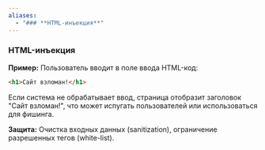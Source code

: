 ```yaml
---
aliases:
  - "### **HTML-инъекция**"
---
```

### **HTML-инъекция**

**Пример:** Пользователь вводит в поле ввода HTML-код:

```html
<h1>Сайт взломан!</h1>
```

Если система не обрабатывает ввод, страница отобразит заголовок "Сайт взломан!", что может испугать пользователей или использоваться для фишинга.

**Защита:** Очистка входных данных (sanitization), ограничение разрешенных тегов (white-list).